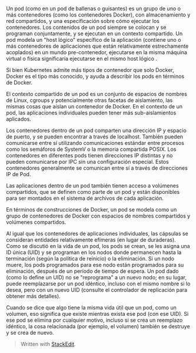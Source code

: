 
Un pod (como en un pod de ballenas o guisantes) es un grupo de uno o más contenedores (como los contenedores Docker), con almacenamiento y red compartidos, y una especificación sobre cómo ejecutar los contenedores. Los contenidos de un pod siempre se colocan y se programan conjuntamente, y se ejecutan en un contexto compartido. Un pod modela un "host lógico" específico de la aplicación (contiene uno o más contenedores de aplicaciones que están relativamente estrechamente acoplados) en un mundo pre-contenedor, ejecutarse en la misma máquina virtual o física significaría ejecutarse en el mismo host lógico .  
  
Si bien Kubernetes admite más tipos de contenedor que solo Docker, Docker es el tipo más conocido, y ayuda a describir los pods en términos de Docker.  
  
El contexto compartido de un pod es un conjunto de espacios de nombres de Linux, cgroups y potencialmente otras facetas de aislamiento, las mismas cosas que aíslan un contenedor de Docker. En el contexto de un pod, las aplicaciones individuales pueden tener más sub-aislamientos aplicados.  
  
Los contenedores dentro de un pod comparten una dirección IP y espacio de puerto, y se pueden encontrar a través de localhost. También pueden comunicarse entre sí utilizando comunicaciones estándar entre procesos como los semáforos de SystemV o la memoria compartida POSIX. Los contenedores en diferentes pods tienen direcciones IP distintas y no pueden comunicarse por IPC sin una configuración especial. Estos contenedores generalmente se comunican entre sí a través de direcciones IP de Pod.  
  
Las aplicaciones dentro de un pod también tienen acceso a volúmenes compartidos, que se definen como parte de un pod y están disponibles para ser montados en el sistema de archivos de cada aplicación.  
  
En términos de construcciones de Docker, un pod se modela como un grupo de contenedores de Docker con espacios de nombres compartidos y volúmenes compartidos.  
  
Al igual que los contenedores de aplicaciones individuales, las cápsulas se consideran entidades relativamente efímeras (en lugar de duraderas). Como se discutió en la vida de un pod, los pods se crean, se les asigna una ID única (UID) y se programan en los nodos donde permanecen hasta la terminación (según la política de reinicio) o la eliminación. Si un nodo muere, los pods programados para ese nodo están programados para su eliminación, después de un período de tiempo de espera. Un pod dado (como lo define un UID) no se "reprograma" a un nuevo nodo; en su lugar, puede reemplazarse por un pod idéntico, incluso con el mismo nombre si lo desea, pero con un nuevo UID (consulte el controlador de replicación para obtener más detalles).  
  
Cuando se dice que algo tiene la misma vida útil que un pod, como un volumen, eso significa que existe mientras exista ese pod (con ese UID). Si ese pod se elimina por cualquier motivo, incluso si se crea un reemplazo idéntico, la cosa relacionada (por ejemplo, el volumen) también se destruye y se crea de nuevo.

> Written with [StackEdit](https://stackedit.io/).
<!--stackedit_data:
eyJoaXN0b3J5IjpbLTEzOTc5Mzc4NDhdfQ==
-->
